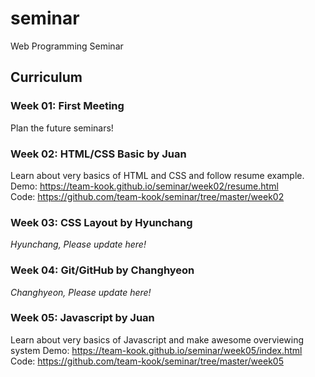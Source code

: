 # seminar
Web Programming Seminar

## Curriculum

### Week 01: First Meeting
Plan the future seminars!

### Week 02: HTML/CSS Basic by Juan
Learn about very basics of HTML and CSS and follow resume example.  
Demo: https://team-kook.github.io/seminar/week02/resume.html  
Code: https://github.com/team-kook/seminar/tree/master/week02

### Week 03: CSS Layout by Hyunchang
*Hyunchang, Please update here!*

### Week 04: Git/GitHub by Changhyeon
*Changhyeon, Please update here!*

### Week 05: Javascript by Juan
Learn about very basics of Javascript and make awesome overviewing system
Demo: https://team-kook.github.io/seminar/week05/index.html  
Code: https://github.com/team-kook/seminar/tree/master/week05